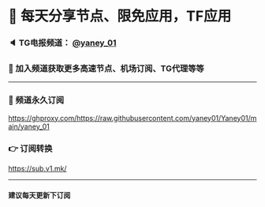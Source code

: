 # 🚀 每天分享节点、限免应用，TF应用
### 🔈 TG电报频道： [@yaney_01](https://t.me/yaney_01) 
### 🔔 加入频道获取更多高速节点、机场订阅、TG代理等等  
***
### 🔗 频道永久订阅
   https://ghproxy.com/https://raw.githubusercontent.com/yaney01/Yaney01/main/yaney_01
### 👉 订阅转换
   https://sub.v1.mk/
***
#### 建议每天更新下订阅
